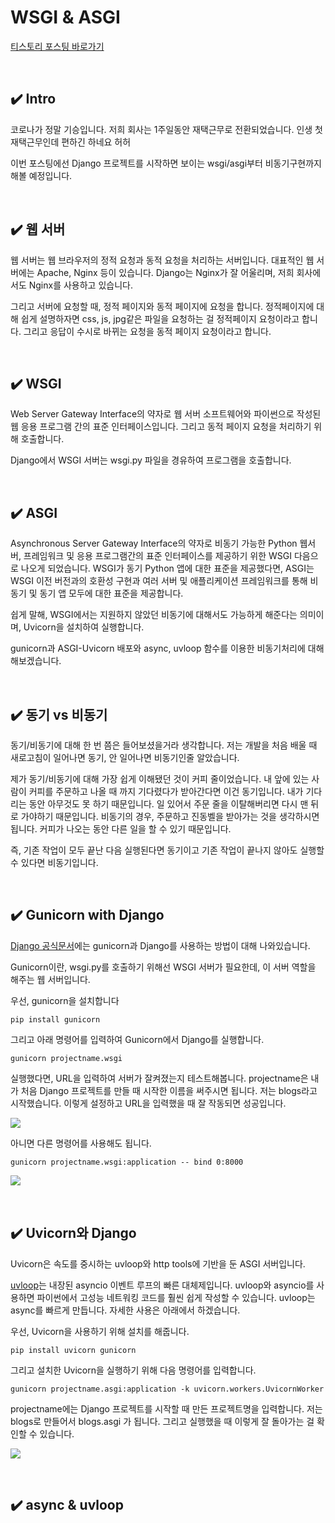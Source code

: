 # WSGI & ASGI

[티스토리 포스팅 바로가기](https://kyleeee.tistory.com/entry/TIL20-WSGI-ASGI)

<br>


## ✔️ Intro

코로나가 정말 기승입니다. 저희 회사는 1주일동안 재택근무로 전환되었습니다. 인생 첫 재택근무인데 편하긴 하네요 허허

이번 포스팅에선 Django 프로젝트를 시작하면 보이는 wsgi/asgi부터 비동기구현까지 해볼 예정입니다.

<br>

## ✔️ 웹 서버

웹 서버는 웹 브라우저의 정적 요청과 동적 요청을 처리하는 서버입니다. 대표적인 웹 서버에는 Apache, Nginx 등이 있습니다. Django는 Nginx가 잘 어울리며, 저희 회사에서도 Nginx를 사용하고 있습니다. 

그리고 서버에 요청할 때, 정적 페이지와 동적 페이지에 요청을 합니다. 정적페이지에 대해 쉽게 설명하자면 css, js, jpg같은 파일을 요청하는 걸 정적페이지 요청이라고 합니다. 그리고 응답이 수시로 바뀌는 요청을 동적 페이지 요청이라고 합니다.

<br>

## ✔️ WSGI

Web Server Gateway Interface의 약자로 웹 서버 소프트웨어와 파이썬으로 작성된 웹 응용 프로그램 간의 표준 인터페이스입니다. 그리고 동적 페이지 요청을 처리하기 위해 호출합니다. 

Django에서 WSGI 서버는 wsgi.py 파일을 경유하여 프로그램을 호출합니다.

<br>

## ✔️ ASGI

Asynchronous Server Gateway Interface의 약자로 비동기 가능한 Python 웹서버, 프레임워크 및 응용 프로그램간의 표준 인터페이스를 제공하기 위한 WSGI 다음으로 나오게 되었습니다. WSGI가 동기 Python 앱에 대한 표준을 제공했다면, ASGI는 WSGI 이전 버전과의 호환성 구현과 여러 서버 및 애플리케이션 프레임워크를 통해 비동기 및 동기 앱 모두에 대한 표준을 제공합니다. 

쉽게 말해, WSGI에서는 지원하지 않았던 비동기에 대해서도 가능하게 해준다는 의미이며, Uvicorn을 설치하여 실행합니다.

gunicorn과 ASGI-Uvicorn 배포와 async, uvloop 함수를 이용한 비동기처리에 대해 해보겠습니다.

<br>

## ✔️ 동기 vs 비동기

동기/비동기에 대해 한 번 쯤은 들어보셨을거라 생각합니다. 저는 개발을 처음 배울 때 새로고침이 일어나면 동기, 안 일어나면 비동기인줄 알았습니다.

제가 동기/비동기에 대해 가장 쉽게 이해됐던 것이 커피 줄이었습니다. 내 앞에 있는 사람이 커피를 주문하고 나올 때 까지 기다렸다가 받아간다면 이건 동기입니다. 내가 기다리는 동안 아무것도 못 하기 때문입니다. 일 있어서 주문 줄을 이탈해버리면 다시 맨 뒤로 가야하기 때문입니다. 비동기의 경우, 주문하고 진동벨을 받아가는 것을 생각하시면 됩니다. 커피가 나오는 동안 다른 일을 할 수 있기 때문입니다.

즉, 기존 작업이 모두 끝난 다음 실행된다면 동기이고 기존 작업이 끝나지 않아도 실행할 수 있다면 비동기입니다.

<br>

## ✔️ Gunicorn with Django

[Django 공식문서](https://docs.djangoproject.com/ko/3.2/howto/deployment/wsgi/gunicorn/)에는 gunicorn과 Django를 사용하는 방법이 대해 나와있습니다.

Gunicorn이란, wsgi.py를 호출하기 위해선 WSGI 서버가 필요한데, 이 서버 역할을 해주는 웹 서버입니다.

우선, gunicorn을 설치합니다
```shell
pip install gunicorn
```

그리고 아래 명령어를 입력하여 Gunicorn에서 Django를 실행합니다.

```shell
gunicorn projectname.wsgi
```

실행했다면, URL을 입력하여 서버가 잘켜졌는지 테스트해봅니다. projectname은 내가 처음 Django 프로젝트를 만들 때 시작한 이름을 써주시면 됩니다. 저는 blogs라고 시작했습니다. 이렇게 설정하고 URL을 입력했을 때 잘 작동되면 성공입니다.

![](https://img1.daumcdn.net/thumb/R1280x0/?scode=mtistory2&fname=https%3A%2F%2Fblog.kakaocdn.net%2Fdn%2Fcnlsa9%2Fbtrv6j1OgoN%2FTbpLe7dBd0nTjrEeydgKhk%2Fimg.png)

아니면 다른 명령어를 사용해도 됩니다.

```shell
gunicorn projectname.wsgi:application -- bind 0:8000
```

![](https://img1.daumcdn.net/thumb/R1280x0/?scode=mtistory2&fname=https%3A%2F%2Fblog.kakaocdn.net%2Fdn%2FcFp7mi%2Fbtrv3f0qqVo%2FIc0vDhD20dmXeLZSn0MhL0%2Fimg.png)

<br>

## ✔️ Uvicorn와 Django

Uvicorn은 속도를 중시하는 uvloop와 http tools에 기반을 둔 ASGI 서버입니다.

[uvloop](https://uvloop.readthedocs.io)는 내장된 asyncio 이벤트 루프의 빠른 대체제입니다. uvloop와 asyncio를 사용하면 파이썬에서 고성능 네트워킹 코드를 훨씬 쉽게 작성할 수 있습니다. uvloop는 async를 빠르게 만듭니다. 자세한 사용은 아래에서 하겠습니다.
 
우선, Uvicorn을 사용하기 위해 설치를 해줍니다.

```shell
pip install uvicorn gunicorn
```

그리고 설치한 Uvicorn을 실행하기 위해 다음 명령어를 입력합니다.

```shell
gunicorn projectname.asgi:application -k uvicorn.workers.UvicornWorker
```

projectname에는 Django 프로젝트를 시작할 때 만든 프로젝트명을 입력합니다. 저는 blogs로 만들어서 blogs.asgi 가 됩니다.
그리고 실행했을 때 이렇게 잘 돌아가는 걸 확인할 수 있습니다.
 
![](https://img1.daumcdn.net/thumb/R1280x0/?scode=mtistory2&fname=https%3A%2F%2Fblog.kakaocdn.net%2Fdn%2FTvljz%2Fbtrwb5vNHPd%2F6VK6K7W3k5UD2H4FfYna30%2Fimg.png)

<br>


## ✔️ async & uvloop
